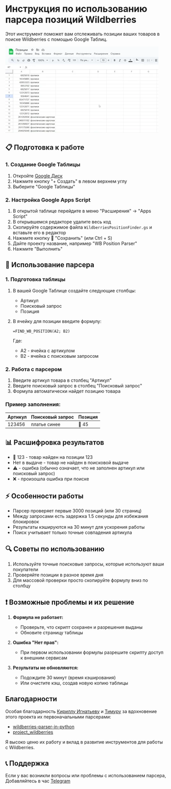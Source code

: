 # Инструкция по использованию парсера позиций Wildberries

Этот инструмент поможет вам отслеживать позиции ваших товаров в поиске Wildberries с помощью Google Таблиц.

![sheetswbparser Screenshot](giphy.webp)

## 📋 Подготовка к работе

### 1. Создание Google Таблицы

1. Откройте [Google Диск](https://drive.google.com)
2. Нажмите кнопку "+ Создать" в левом верхнем углу
3. Выберите "Google Таблицы"

### 2. Настройка Google Apps Script

1. В открытой таблице перейдите в меню "Расширения" → "Apps Script"
2. В открывшемся редакторе удалите весь код
3. Скопируйте содержимое файла `WildberriesPositionFinder.gs` и вставьте его в редактор
4. Нажмите кнопку 💾 "Сохранить" (или Ctrl + S)
5. Дайте проекту название, например "WB Position Parser"
6. Нажмите "Выполнить"

## 🚀 Использование парсера

### 1. Подготовка таблицы

1. В вашей Google Таблице создайте следующие столбцы:
   - Артикул
   - Поисковый запрос
   - Позиция

2. В ячейку для позиции введите формулу:
   ```
   =FIND_WB_POSITION(A2; B2)
   ```
   Где:
   - A2 - ячейка с артикулом
   - B2 - ячейка с поисковым запросом

### 2. Работа с парсером

1. Введите артикул товара в столбец "Артикул"
2. Введите поисковый запрос в столбец "Поисковый запрос"
3. Формула автоматически найдет позицию товара

### Пример заполнения:

| Артикул | Поисковый запрос | Позиция |
|---------|------------------|----------|
| 123456  | платье синее     | 🎯 45    |

## 📊 Расшифровка результатов

- 🎯 123 - товар найден на позиции 123
- Нет в выдаче - товар не найден в поисковой выдаче
- ⚠️ - ошибка (обычно означает, что не заполнен артикул или поисковый запрос)
- ❌ - произошла ошибка при поиске

## ⚡ Особенности работы

- Парсер проверяет первые 3000 позиций (или 30 страниц)
- Между запросами есть задержка 1.5 секунды для избежания блокировок
- Результаты кэшируются на 30 минут для ускорения работы
- Поиск учитывает только точные совпадения артикула

## 🔍 Советы по использованию

1. Используйте точные поисковые запросы, которые используют ваши покупатели
2. Проверяйте позиции в разное время дня
3. Для массовой проверки просто скопируйте формулу вниз по столбцу

## ❗ Возможные проблемы и их решение

1. **Формула не работает:**
   - Проверьте, что скрипт сохранен и разрешения выданы
   - Обновите страницу таблицы

2. **Ошибка "Нет прав":**
   - При первом использовании формулы разрешите скрипту доступ к внешним сервисам

3. **Результаты не обновляются:**
   - Подождите 30 минут (время кэширования)
   - Или очистите кэш, создав новую копию таблицы

## Благодарности

Особая благодарность [Кириллу Игнатьеву](https://github.com/kirillignatyev) и [Тимуру](https://github.com/Timur1991) за вдохновение этого проекта их первоначальными парсерами:
- [wildberries-parser-in-python](https://github.com/kirillignatyev/wildberries-parser-in-python)
- [project_wildberries](https://github.com/Timur1991/project_wildberries)

Я высоко ценю их работу и вклад в развитие инструментов для работы с Wildberries.

## 📞 Поддержка

Если у вас возникли вопросы или проблемы с использованием парсера, Добавляйтесь в час [Telegram](https://t.me/+pOKAcasVXsU0YWQx)
